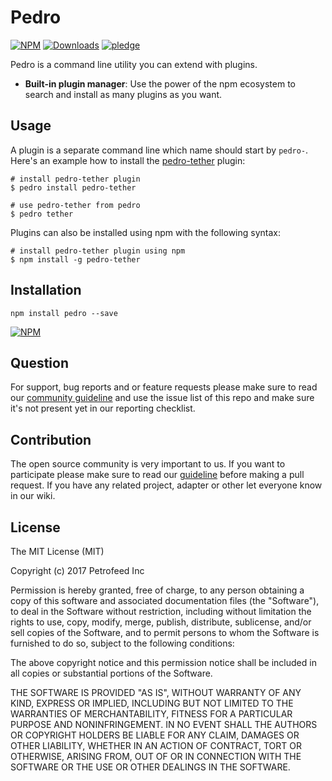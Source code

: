 # Pedro

[![NPM](https://img.shields.io/npm/v/pedro.svg)](https://www.npmjs.com/package/pedro)
[![Downloads](https://img.shields.io/npm/dm/pedro.svg)](http://npm-stat.com/charts.html?package=pedro)
[![pledge](https://bredele.github.io/contributing-guide/community-pledge.svg)](https://github.com/petrofeed/contribution/blob/master/community.md)

Pedro is a command line utility you can extend with plugins.
* **Built-in plugin manager**: Use the power of the npm ecosystem to search and install as many plugins as you want.
<!-- * **Aliases**: Pedro allows you to easily install and add any command line, even the one that haven't been created for Pedro. -->

## Usage

A plugin is a separate command line which name should start by `pedro-`. Here's an example how to install the [pedro-tether](https://github.com/PetroFeed/pedro-tether) plugin:

```shell
# install pedro-tether plugin
$ pedro install pedro-tether

# use pedro-tether from pedro
$ pedro tether
```

Plugins can also be installed using npm with the following syntax:

```shell
# install pedro-tether plugin using npm
$ npm install -g pedro-tether
```

## Installation

```shell
npm install pedro --save
```

[![NPM](https://nodei.co/npm/pedro.png)](https://nodei.co/npm/pedro/)


## Question

For support, bug reports and or feature requests please make sure to read our
<a href="https://github.com/petrofeed/contribution" target="_blank">community guideline</a> and use the issue list of this repo and make sure it's not present yet in our reporting checklist.

## Contribution

The open source community is very important to us. If you want to participate please make sure to read our <a href="https://github.com/petrofeed/contribution" target="_blank">guideline</a> before making a pull request. If you have any related project, adapter or other let everyone know in our wiki.

## License


The MIT License (MIT)

Copyright (c) 2017 Petrofeed Inc

Permission is hereby granted, free of charge, to any person obtaining a copy of this software and associated documentation files (the "Software"), to deal in the Software without restriction, including without limitation the rights to use, copy, modify, merge, publish, distribute, sublicense, and/or sell copies of the Software, and to permit persons to whom the Software is furnished to do so, subject to the following conditions:

The above copyright notice and this permission notice shall be included in all copies or substantial portions of the Software.

THE SOFTWARE IS PROVIDED "AS IS", WITHOUT WARRANTY OF ANY KIND, EXPRESS OR IMPLIED, INCLUDING BUT NOT LIMITED TO THE WARRANTIES OF MERCHANTABILITY, FITNESS FOR A PARTICULAR PURPOSE AND NONINFRINGEMENT. IN NO EVENT SHALL THE AUTHORS OR COPYRIGHT HOLDERS BE LIABLE FOR ANY CLAIM, DAMAGES OR OTHER LIABILITY, WHETHER IN AN ACTION OF CONTRACT, TORT OR OTHERWISE, ARISING FROM, OUT OF OR IN CONNECTION WITH THE SOFTWARE OR THE USE OR OTHER DEALINGS IN THE SOFTWARE.

